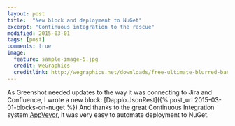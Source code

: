 ```yaml
---
layout: post
title:  "New block and deployment to NuGet"
excerpt: "Continuous integration to the rescue"
modified: 2015-03-01
tags: [post]
comments: true
image:
  feature: sample-image-5.jpg
  credit: WeGraphics
  creditlink: http://wegraphics.net/downloads/free-ultimate-blurred-background-pack/
---
```


As Greenshot needed updates to the way it was connecting to Jira and Confluence, I wrote a new block: [Dapplo.JsonRest]({% post_url 2015-03-01-blocks-on-nuget %})
And thanks to the great Continuous Integration system [AppVeyor](http://www.appveyor.com/), it was very easy to automate deployment to NuGet.
